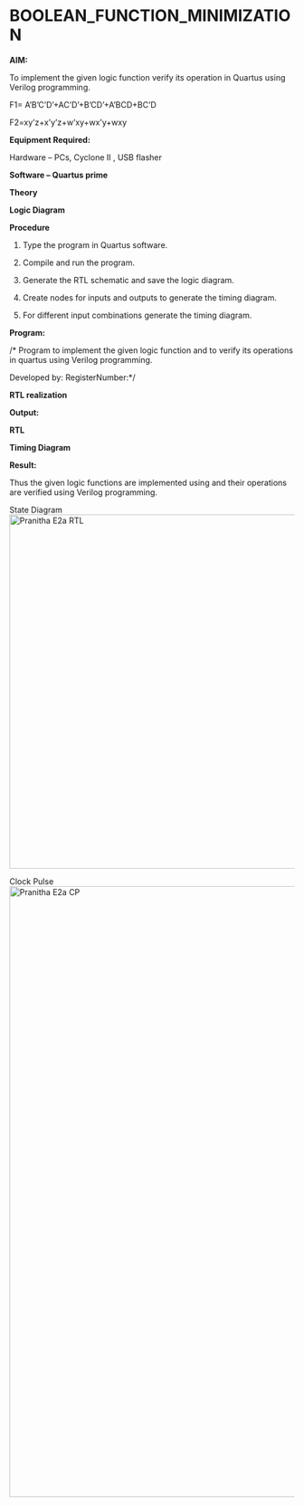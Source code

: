 # BOOLEAN_FUNCTION_MINIMIZATION

**AIM:**

To implement the given logic function verify its operation in Quartus using Verilog programming.

F1= A’B’C’D’+AC’D’+B’CD’+A’BCD+BC’D 

F2=xy’z+x’y’z+w’xy+wx’y+wxy

**Equipment Required:**

Hardware – PCs, Cyclone II , USB flasher

**Software – Quartus prime**

**Theory**

**Logic Diagram**

**Procedure**

1.	Type the program in Quartus software.

2.	Compile and run the program.

3.	Generate the RTL schematic and save the logic diagram.

4.	Create nodes for inputs and outputs to generate the timing diagram.

5.	For different input combinations generate the timing diagram.


**Program:**

/* Program to implement the given logic function and to verify its operations in quartus using Verilog programming. 

Developed by: RegisterNumber:*/


**RTL realization**

**Output:**

**RTL**

**Timing Diagram**

**Result:**

Thus the given logic functions are implemented using and their operations are verified using Verilog programming.

State Diagram
<img width="795" height="626" alt="Pranitha E2a RTL" src="https://github.com/user-attachments/assets/b5680fa8-ef0c-4bb4-8784-16792e7d63e1" />

Clock Pulse
<img width="1920" height="1080" alt="Pranitha E2a CP" src="https://github.com/user-attachments/assets/b86b8d5a-ba5a-4faa-bf97-79081ef9a7fa" />


